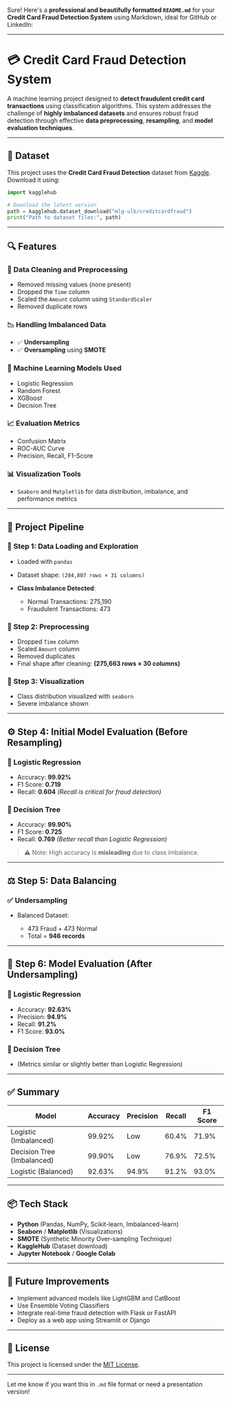 Sure! Here's a **professional and beautifully formatted `README.md`** for your **Credit Card Fraud Detection System** using Markdown, ideal for GitHub or LinkedIn:

---

# 💳 Credit Card Fraud Detection System

A machine learning project designed to **detect fraudulent credit card transactions** using classification algorithms. This system addresses the challenge of **highly imbalanced datasets** and ensures robust fraud detection through effective **data preprocessing**, **resampling**, and **model evaluation techniques**.

---

## 📁 Dataset

This project uses the **Credit Card Fraud Detection** dataset from [Kaggle](https://www.kaggle.com/mlg-ulb/creditcardfraud). Download it using:

```python
import kagglehub

# Download the latest version
path = kagglehub.dataset_download("mlg-ulb/creditcardfraud")
print("Path to dataset files:", path)
```

---

## 🔍 Features

### 🧹 Data Cleaning and Preprocessing

* Removed missing values (none present)
* Dropped the `Time` column
* Scaled the `Amount` column using `StandardScaler`
* Removed duplicate rows

### 📉 Handling Imbalanced Data

* ✅ **Undersampling**
* ✅ **Oversampling** using **SMOTE**

### 🤖 Machine Learning Models Used

* Logistic Regression
* Random Forest
* XGBoost
* Decision Tree

### 📈 Evaluation Metrics

* Confusion Matrix
* ROC-AUC Curve
* Precision, Recall, F1-Score

### 📊 Visualization Tools

* `Seaborn` and `Matplotlib` for data distribution, imbalance, and performance metrics

---

## 🔧 Project Pipeline

### 🔹 Step 1: Data Loading and Exploration

* Loaded with `pandas`
* Dataset shape: `(284,807 rows × 31 columns)`
* **Class Imbalance Detected**:

  * Normal Transactions: 275,190
  * Fraudulent Transactions: 473

### 🔹 Step 2: Preprocessing

* Dropped `Time` column
* Scaled `Amount` column
* Removed duplicates
* Final shape after cleaning: **(275,663 rows × 30 columns)**

### 🔹 Step 3: Visualization

* Class distribution visualized with `seaborn`
* Severe imbalance shown

---

## ⚙️ Step 4: Initial Model Evaluation (Before Resampling)

### 🔸 Logistic Regression

* Accuracy: **99.92%**
* F1 Score: **0.719**
* Recall: **0.604** *(Recall is critical for fraud detection)*

### 🔸 Decision Tree

* Accuracy: **99.90%**
* F1 Score: **0.725**
* Recall: **0.769** *(Better recall than Logistic Regression)*

> ⚠️ Note: High accuracy is **misleading** due to class imbalance.

---

## ⚖️ Step 5: Data Balancing

### ✅ Undersampling

* Balanced Dataset:

  * 473 Fraud + 473 Normal
  * Total = **946 records**

---

## 🤖 Step 6: Model Evaluation (After Undersampling)

### 🔸 Logistic Regression

* Accuracy: **92.63%**
* Precision: **94.9%**
* Recall: **91.2%**
* F1 Score: **93.0%**

### 🔸 Decision Tree

* (Metrics similar or slightly better than Logistic Regression)

---

## ✅ Summary

| Model                      | Accuracy | Precision | Recall | F1 Score |
| -------------------------- | -------- | --------- | ------ | -------- |
| Logistic (Imbalanced)      | 99.92%   | Low       | 60.4%  | 71.9%    |
| Decision Tree (Imbalanced) | 99.90%   | Low       | 76.9%  | 72.5%    |
| Logistic (Balanced)        | 92.63%   | 94.9%     | 91.2%  | 93.0%    |

---

## 📦 Tech Stack

* **Python** (Pandas, NumPy, Scikit-learn, Imbalanced-learn)
* **Seaborn** / **Matplotlib** (Visualizations)
* **SMOTE** (Synthetic Minority Over-sampling Technique)
* **KaggleHub** (Dataset download)
* **Jupyter Notebook** / **Google Colab**

---

## 🚀 Future Improvements

* Implement advanced models like LightGBM and CatBoost
* Use Ensemble Voting Classifiers
* Integrate real-time fraud detection with Flask or FastAPI
* Deploy as a web app using Streamlit or Django

---

## 📜 License

This project is licensed under the [MIT License](LICENSE).

---

Let me know if you want this in `.md` file format or need a presentation version!


